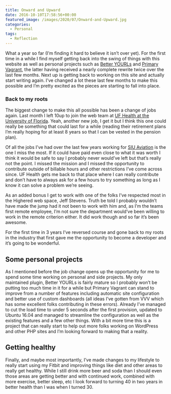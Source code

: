 ```yaml
---
title: Onward and Upward
date: 2016-10-10T17:58:56+00:00
featured_image: /images/2020/07/Onward-and-Upward.jpg
categories:
  - Personal
tags:
  - Reflection
---
```


What a year so far (I’m finding it hard to believe it isn’t over yet). For the first time in a while I find myself getting back into the swing of things with this website as well as personal projects such as [Better YOURLs](https://wordpress.org/plugins/better-yourls/) and [Primary Vagrant](https://github.com/ChrisWiegman/primary-vagrant), the latter having received a nearly complete rewrite twice over the last few months. Next up is getting back to working on this site and actually start writing again. I’ve changed a lot these last few months to make this possible and I’m pretty excited as the pieces are starting to fall into place.

### Back to my roots

The biggest change to make this all possible has been a change of jobs again. Last month I left 10up to join the web team at [UF Health at the University of Florida](https://ufhealth.org). Yeah, another new job, I get it but I think this one could really be something that could last for a while (reading their retirement plans I’m really hoping for at least 8 years so that I can be vested in the pension plan).

Of all the jobs I’ve had over the last few years working for [SIU Aviation](http://www.aviation.siu.edu/) is the one I miss the most. If it could have paid even close to what it was worth I think it would be safe to say I probably never would’ve left but that’s really not the point. I missed the mission and I missed the opportunity to contribute outside of billable hours and other restrictions I’ve come across since. UF Health gets me back to that place where I can really contribute and don’t have to always ask for a few hours to try something as long as I know it can solve a problem we’re seeing.

As an added bonus I get to work with one of the folks I’ve respected most in the Highered web space, Jeff Stevens. Truth be told I probably wouldn’t have made the jump had it not been to work with him and, as I’m the teams first remote employee, I’m not sure the department would’ve been willing to work in the remote criterion either. It did work though and so far it’s been awesome.

For the first time in 3 years I’ve reversed course and gone back to my roots in the industry that first gave me the opportunity to become a developer and it’s going to be wonderful.

## Some personal projects

As I mentioned before the job change opens up the opportunity for me to spend some time working on personal and side projects. My only maintained plugin, Better YOURLs is fairly mature so I probably won’t be putting too much time in it for a while but Primary Vagrant can stand to improve from a number of features including automatic site configuration and better use of custom dashboards (all ideas I’ve gotten from VVV which has some excellent folks contributing in these errors). Already I’ve managed to cut the load time to under 5 seconds after the first provision, updated to Ubuntu 16.04 and managed to streamline the configuration as well as the existing features and a few other things. With a bit more time this is a project that can really start to help out more folks working on WordPress and other PHP sites and I’m looking forward to making that a reality.

## Getting healthy

Finally, and maybe most importantly, I’ve made changes to my lifestyle to really start using my Fitbit and improving things like diet and other areas to really get healthy. While I still drink more beer and soda than I should even those areas are getting better and with continued work, combined with more exercise, better sleep, etc I look forward to turning 40 in two years in better health than I was when I turned 30.